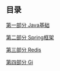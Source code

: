 ## 目录

[第一部分 Java基础](java/index.md)

[第二部分 Spring框架](spring/index.md)

[第三部分 Redis](redis/index.md)

[第四部分 Gi](git/index.md)

